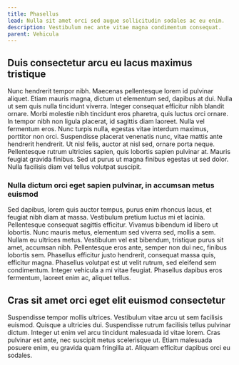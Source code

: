 ```yaml
---
title: Phasellus
lead: Nulla sit amet orci sed augue sollicitudin sodales ac eu enim.
description: Vestibulum nec ante vitae magna condimentum consequat.
parent: Vehicula
---
```


## Duis consectetur arcu eu lacus maximus tristique

Nunc hendrerit tempor nibh. Maecenas pellentesque lorem id pulvinar aliquet. Etiam mauris magna, dictum ut elementum sed, dapibus at dui. Nulla ut sem quis nulla tincidunt viverra. Integer consequat efficitur nibh blandit ornare. Morbi molestie nibh tincidunt eros pharetra, quis luctus orci ornare. In tempor nibh non ligula placerat, id sagittis diam laoreet. Nulla vel fermentum eros. Nunc turpis nulla, egestas vitae interdum maximus, porttitor non orci. Suspendisse placerat venenatis nunc, vitae mattis ante hendrerit hendrerit. Ut nisl felis, auctor at nisl sed, ornare porta neque. Pellentesque rutrum ultricies sapien, quis lobortis sapien pulvinar at. Mauris feugiat gravida finibus. Sed ut purus ut magna finibus egestas ut sed dolor. Nulla facilisis diam vel tellus volutpat suscipit.

### Nulla dictum orci eget sapien pulvinar, in accumsan metus euismod

Sed dapibus, lorem quis auctor tempus, purus enim rhoncus lacus, et feugiat nibh diam at massa. Vestibulum pretium luctus mi et lacinia. Pellentesque consequat sagittis efficitur. Vivamus bibendum id libero ut lobortis. Nunc mauris metus, elementum sed viverra sed, mollis a sem. Nullam eu ultrices metus. Vestibulum vel est bibendum, tristique purus sit amet, accumsan nibh. Pellentesque eros ante, semper non dui nec, finibus lobortis sem. Phasellus efficitur justo hendrerit, consequat massa quis, efficitur magna. Phasellus volutpat est ut velit rutrum, sed eleifend sem condimentum. Integer vehicula a mi vitae feugiat. Phasellus dapibus eros fermentum, laoreet enim ac, aliquet tellus.

## Cras sit amet orci eget elit euismod consectetur

Suspendisse tempor mollis ultrices. Vestibulum vitae arcu ut sem facilisis euismod. Quisque a ultricies dui. Suspendisse rutrum facilisis tellus pulvinar dictum. Integer ut enim vel arcu tincidunt malesuada id vitae lorem. Cras pulvinar est ante, nec suscipit metus scelerisque ut. Etiam malesuada posuere enim, eu gravida quam fringilla at. Aliquam efficitur dapibus orci eu sodales.